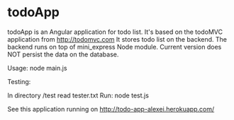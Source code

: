 todoApp
===========

todoApp is an Angular application for todo list.
It's based on the todoMVC application from http://todomvc.com
It stores todo list on the backend. The backend runs on top of mini_express Node module.
Current version does NOT persist the data on the database.

Usage:
    node main.js
    
Testing:

In directory /test read tester.txt
Run:
    node test.js
    
    
See this application running on 
    http://todo-app-alexei.herokuapp.com/